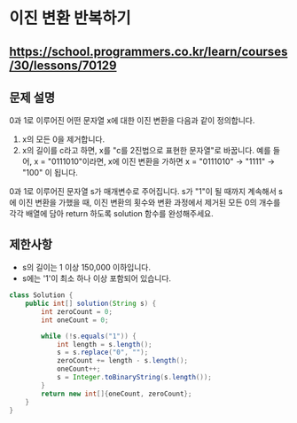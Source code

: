 # 이진 변환 반복하기
https://school.programmers.co.kr/learn/courses/30/lessons/70129
---
## 문제 설명
0과 1로 이루어진 어떤 문자열 x에 대한 이진 변환을 다음과 같이 정의합니다.

1. x의 모든 0을 제거합니다.
2. x의 길이를 c라고 하면, x를 "c를 2진법으로 표현한 문자열"로 바꿉니다.
예를 들어, x = "0111010"이라면, x에 이진 변환을 가하면 x = "0111010" -> "1111" -> "100" 이 됩니다.

0과 1로 이루어진 문자열 s가 매개변수로 주어집니다. s가 "1"이 될 때까지 계속해서 s에 이진 변환을 가했을 때, 이진 변환의 횟수와 변환 과정에서 제거된 모든 0의 개수를 각각 배열에 담아 return 하도록 solution 함수를 완성해주세요.

## 제한사항
+ s의 길이는 1 이상 150,000 이하입니다.
+ s에는 '1'이 최소 하나 이상 포함되어 있습니다.
```java 
class Solution {
    public int[] solution(String s) {
        int zeroCount = 0;
        int oneCount = 0;

        while (!s.equals("1")) {
            int length = s.length();
            s = s.replace("0", "");
            zeroCount += length - s.length();
            oneCount++;
            s = Integer.toBinaryString(s.length());
        }
        return new int[]{oneCount, zeroCount};
    }
}
```